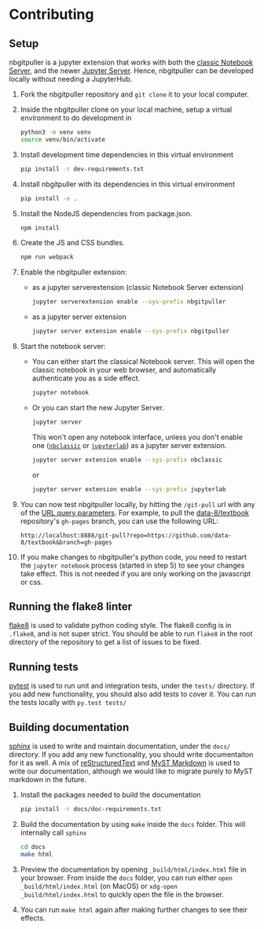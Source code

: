 # Contributing

## Setup

nbgitpuller is a jupyter extension that works with both the
[classic Notebook Server](https://jupyter-notebook.readthedocs.io/en/stable/extending/handlers.html),
and the newer [Jupyter Server](https://jupyter-server.readthedocs.io/en/latest/operators/configuring-extensions.html).
Hence, nbgitpuller can be developed locally without needing a JupyterHub.

1. Fork the nbgitpuller repository and `git clone` it to your local computer.

2. Inside the nbgitpuller clone on your local machine, setup a virtual
   environment to do development in

   ```bash
   python3 -m venv venv
   source venv/bin/activate
   ```

3. Install development time dependencies in this virtual environment

   ```bash
   pip install -r dev-requirements.txt
   ```

4. Install nbgitpuller with its dependencies in this virtual environment

   ```bash
   pip install -e .
   ```

5. Install the NodeJS dependencies from package.json.

   ```bash
   npm install
   ```

6. Create the JS and CSS bundles.

   ```bash
   npm run webpack
   ```

7. Enable the nbgitpuller extension:

   - as a jupyter serverextension (classic Notebook Server extension)

     ```bash
     jupyter serverextension enable --sys-prefix nbgitpuller
     ```

   - as a jupyter server extension
     ```bash
     jupyter server extension enable --sys-prefix nbgitpuller
     ```

8. Start the notebook server:

   - You can either start the classical Notebook server.
     This will open the classic notebook in your web
     browser, and automatically authenticate you as a side effect.

     ```bash
     jupyter notebook
     ```

   - Or you can start the new Jupyter Server.

     ```bash
     jupyter server
     ```

     This won't open any notebook interface, unless you don't enable one
     ([`nbclassic`](https://github.com/jupyterlab/nbclassic) or [`jupyterlab`](https://github.com/jupyterlab/jupyterlab))
     as a jupyter server extension.

     ```bash
     jupyter server extension enable --sys-prefix nbclassic
     ```

     or

     ```bash
     jupyter server extension enable --sys-prefix jupyterlab
     ```

9. You can now test nbgitpuller locally, by hitting the `/git-pull` url with any
   of the [URL query parameters](topic/url-options.rst). For example, to pull the
   [data-8/textbook](https://github.com/data-8/textbook) repository's `gh-pages`
   branch, you can use the following URL:

   ```
   http://localhost:8888/git-pull?repo=https://github.com/data-8/textbook&branch=gh-pages
   ```

10. If you make changes to nbgitpuller's python code, you need to restart the `jupyter notebook`
    process (started in step 5) to see your changes take effect. This is not needed if
    you are only working on the javascript or css.

## Running the flake8 linter

[flake8](https://flake8.pycqa.org/en/latest/) is used to validate python coding style. The
flake8 config is in `.flake8`, and is not super strict. You should be able to run
`flake8` in the root directory of the repository to get a list of issues to be fixed.

## Running tests

[pytest](https://docs.pytest.org/) is used to run unit and integration tests,
under the `tests/` directory. If you add new functionality, you should also add
tests to cover it. You can run the tests locally with `py.test tests/`

## Building documentation

[sphinx](https://www.sphinx-doc.org/) is used to write and maintain documentation, under
the `docs/` directory. If you add any new functionality, you should write documentaiton
for it as well. A mix of [reStructuredText](https://www.sphinx-doc.org/en/master/usage/restructuredtext/basics.html)
and [MyST Markdown](https://myst-parser.readthedocs.io) is used to write our documentation,
although we would like to migrate purely to MyST markdown in the future.

1. Install the packages needed to build the documentation

   ```bash
   pip install -r docs/doc-requirements.txt
   ```

2. Build the documentation by using `make` inside the `docs` folder. This will
   internally call `sphinx`

   ```bash
   cd docs
   make html
   ```

3. Preview the documentation by opening `_build/html/index.html` file in
   your browser. From inside the `docs` folder, you can run either
   `open _build/html/index.html` (on MacOS) or `xdg-open _build/html/index.html`
   to quickly open the file in the browser.

4. You can run `make html` again after making further changes to see their
   effects.
